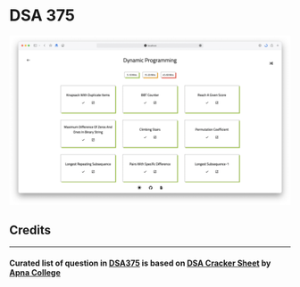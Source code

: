 # DSA 375

![](.gitres/cover.png)


## Credits
---
#### Curated list of question in [DSA375] is based on [DSA Cracker Sheet] by [Apna College]

[DSA375]: https://dsa375.vercel.app/
[DSA Cracker Sheet]: https://docs.google.com/spreadsheets/d/1hXserPuxVoWMG9Hs7y8wVdRCJTcj3xMBAEYUOXQ5Xag/htmlview?pru=AAABgROubJY*B_0WxnW4sJ84JG81Ih-eng#
[Apna College]: https://www.youtube.com/c/ApnaCollegeOfficial
